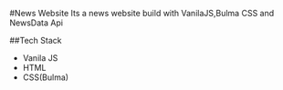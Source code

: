 #News Website
  Its a news website build with VanilaJS,Bulma CSS and NewsData Api
  
  ##Tech Stack
  - Vanila JS
  - HTML
  - CSS(Bulma)
